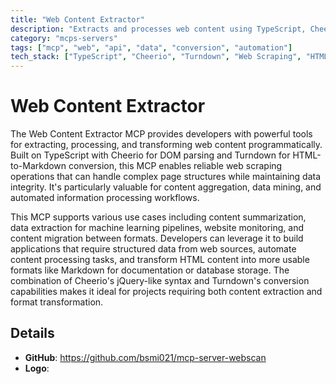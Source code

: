 ```yaml
---
title: "Web Content Extractor"
description: "Extracts and processes web content using TypeScript, Cheerio, and Turndown for scraping, summarization, and data transformation"
category: "mcps-servers"
tags: ["mcp", "web", "api", "data", "conversion", "automation"]
tech_stack: ["TypeScript", "Cheerio", "Turndown", "Web Scraping", "HTML Processing"]
---
```


# Web Content Extractor

The Web Content Extractor MCP provides developers with powerful tools for extracting, processing, and transforming web content programmatically. Built on TypeScript with Cheerio for DOM parsing and Turndown for HTML-to-Markdown conversion, this MCP enables reliable web scraping operations that can handle complex page structures while maintaining data integrity. It's particularly valuable for content aggregation, data mining, and automated information processing workflows.

This MCP supports various use cases including content summarization, data extraction for machine learning pipelines, website monitoring, and content migration between formats. Developers can leverage it to build applications that require structured data from web sources, automate content processing tasks, and transform HTML content into more usable formats like Markdown for documentation or database storage. The combination of Cheerio's jQuery-like syntax and Turndown's conversion capabilities makes it ideal for projects requiring both content extraction and format transformation.

## Details

- **GitHub**: https://github.com/bsmi021/mcp-server-webscan
- **Logo**: 
